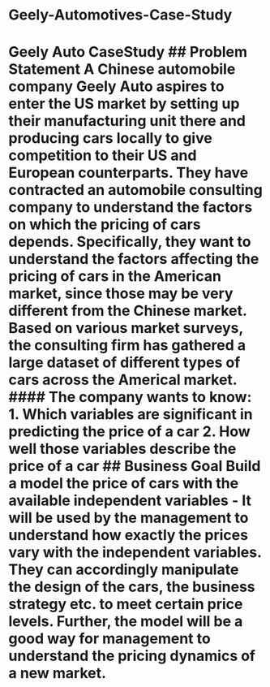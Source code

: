 # Geely-Automotives-Case-Study
# Geely Auto CaseStudy  ## Problem Statement A Chinese automobile company Geely Auto aspires to enter the US market by setting up their manufacturing unit there and producing cars locally to give competition to their US and European counterparts.   They have contracted an automobile consulting company to understand the factors on which the pricing of cars depends. Specifically, they want to understand the factors affecting the pricing of cars in the American market, since those may be very different from the Chinese market.   Based on various market surveys, the consulting firm has gathered a large dataset of different types of cars across the Americal market.   #### The company wants to know:  1. Which variables are significant in predicting the price of a car 2. How well those variables describe the price of a car  ## Business Goal   **Build a model the price of cars with the available independent variables** - It will be used by the management to understand how exactly the prices vary with the independent variables.   They can accordingly manipulate the design of the cars, the business strategy etc. to meet certain price levels.   Further, the model will be a good way for management to understand the pricing dynamics of a new market. 
